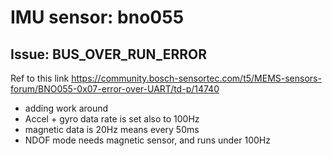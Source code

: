 # IMU sensor: bno055

## Issue: BUS_OVER_RUN_ERROR
Ref to this link
https://community.bosch-sensortec.com/t5/MEMS-sensors-forum/BNO055-0x07-error-over-UART/td-p/14740

* adding work around
* Accel + gyro data rate is set also to 100Hz
* magnetic data is 20Hz means every 50ms
* NDOF mode needs magnetic sensor,  and runs under 100Hz
